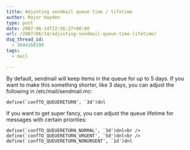 ```yaml
---
title: Adjusting sendmail queue time / lifetime
author: Major Hayden
type: post
date: 2007-06-14T22:56:27+00:00
url: /2007/06/14/adjusting-sendmail-queue-time-lifetime/
dsq_thread_id:
  - 3644160199
tags:
  - mail

---
```

By default, sendmail will keep items in the queue for up to 5 days. If you want to make this something shorter, like 3 days, you can adjust the following in /etc/mail/sendmail.mc:

``define(`confTO_QUEUERETURN', `3d')dnl``

If you want to get super fancy, you can adjust the queue lifetime for messages with certain priorities:

``define(`confTO_QUEUERETURN_NORMAL', `3d')dnl<br />
define(`confTO_QUEUERETURN_URGENT', `5d')dnl<br />
define(`confTO_QUEUERETURN_NONURGENT', `1d')dnl``